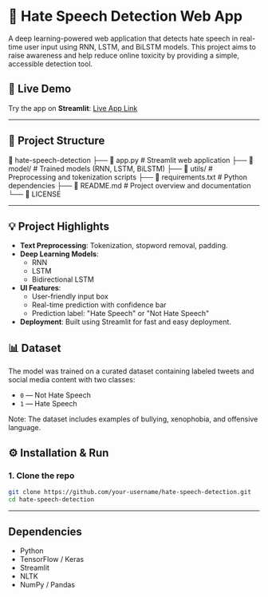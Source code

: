 # 🧠 Hate Speech Detection Web App

A deep learning-powered web application that detects hate speech in real-time user input using RNN, LSTM, and BiLSTM models. This project aims to raise awareness and help reduce online toxicity by providing a simple, accessible detection tool.

## 🚀 Live Demo
Try the app on **Streamlit**: [Live App Link]([https://your-streamlit-app-link](http://192.168.1.4:8501))

---
## 📂 Project Structure

📁 hate-speech-detection ├── 📄 app.py # Streamlit web application ├── 📁 model/ # Trained models (RNN, LSTM, BiLSTM) ├── 📁 utils/ # Preprocessing and tokenization scripts ├── 📄 requirements.txt # Python dependencies ├── 📄 README.md # Project overview and documentation └── 📄 LICENSE

---

## 💡 Project Highlights

- **Text Preprocessing**: Tokenization, stopword removal, padding.
- **Deep Learning Models**: 
  - RNN
  - LSTM
  - Bidirectional LSTM
- **UI Features**:
  - User-friendly input box
  - Real-time prediction with confidence bar
  - Prediction label: "Hate Speech" or "Not Hate Speech"
- **Deployment**: Built using Streamlit for fast and easy deployment.

## 📊 Dataset

The model was trained on a curated dataset containing labeled tweets and social media content with two classes:
- `0` — Not Hate Speech
- `1` — Hate Speech

Note: The dataset includes examples of bullying, xenophobia, and offensive language.

## ⚙️ Installation & Run

### 1. Clone the repo
```bash
git clone https://github.com/your-username/hate-speech-detection.git
cd hate-speech-detection
```
---
## Dependencies
  -  Python
  -  TensorFlow / Keras
  -  Streamlit
  -  NLTK
  -  NumPy / Pandas
